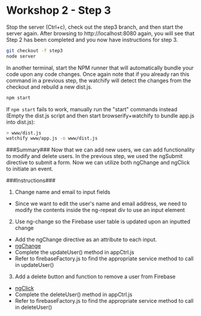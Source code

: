 # Workshop 2 - Step 3

Stop the server (Ctrl+c), check out the step3 branch, and then start the server again. After browsing to http://localhost:8080 again, you will see that Step 2 has been completed and you now have instructions for step 3.

```bash
git checkout -f step3
node server
```

In another terminal, start the NPM runner that will automatically bundle your code upon any code changes. Once again note that if you already ran this command in a previous step, the watchify will detect the changes from the checkout and rebuild a new dist.js.
```bash
npm start
```

If ```npm start``` fails to work, manually run the "start" commands instead (Empty the dist.js script and then start browserify+watchify to bundle app.js into dist.js):
```bash
> www/dist.js
watchify www/app.js -o www/dist.js
```

###Summary###
Now that we can add new users, we can add functionality to modify and delete users. In the previous step, we used the ngSubmit directive to submit a form. Now we can utilize both ngChange and ngClick to initiate an event.

###Instructions###
1. Change name and email to input fields
 * Since we want to edit the user's name and email address, we need to modify the contents inside the ng-repeat div to use an input element
2. Use ng-change so the Firebase user table is updated upon an inputted change
 * Add the ngChange directive as an attribute to each input.
 * [ngChange](https://docs.angularjs.org/api/ng/directive/ngChange)
 * Complete the updateUser() method in appCtrl.js
 * Refer to firebaseFactory.js to find the appropriate service method to call in updateUser()
3. Add a delete button and function to remove a user from Firebase
 * [ngClick](https://docs.angularjs.org/api/ng/directive/ngClick)
 * Complete the deleteUser() method in appCtrl.js
 * Refer to firebaseFactory.js to find the appropriate service method to call in deleteUser()
